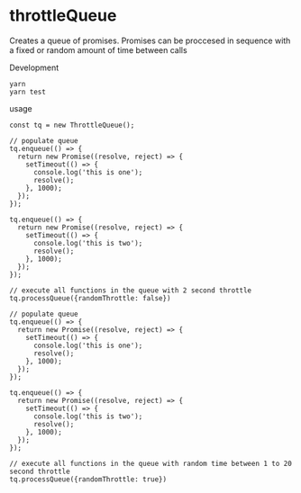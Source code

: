 # throttleQueue

Creates a queue of promises. Promises can be proccesed in sequence with a fixed or random amount of time
between calls

Development
```
yarn
yarn test
```

usage
```
const tq = new ThrottleQueue();

// populate queue
tq.enqueue(() => {
  return new Promise((resolve, reject) => {
    setTimeout(() => {
      console.log('this is one');
      resolve();
    }, 1000);
  });
});

tq.enqueue(() => {
  return new Promise((resolve, reject) => {
    setTimeout(() => {
      console.log('this is two');
      resolve();
    }, 1000);
  });
});

// execute all functions in the queue with 2 second throttle
tq.processQueue({randomThrottle: false})

// populate queue
tq.enqueue(() => {
  return new Promise((resolve, reject) => {
    setTimeout(() => {
      console.log('this is one');
      resolve();
    }, 1000);
  });
});

tq.enqueue(() => {
  return new Promise((resolve, reject) => {
    setTimeout(() => {
      console.log('this is two');
      resolve();
    }, 1000);
  });
});

// execute all functions in the queue with random time between 1 to 20 second throttle
tq.processQueue({randomThrottle: true})

```
